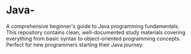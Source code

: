 # Java-
A comprehensive beginner's guide to Java programming fundamentals. This repository contains clean, well-documented study materials covering everything from basic syntax to object-oriented programming concepts. Perfect for new programmers starting their Java journey.
